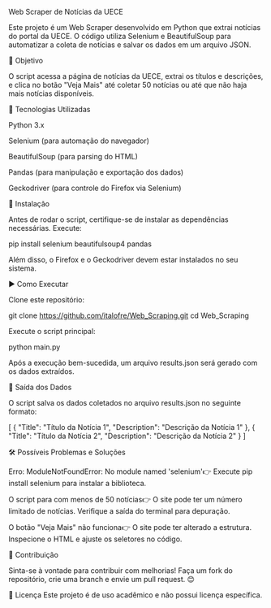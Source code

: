 Web Scraper de Notícias da UECE

Este projeto é um Web Scraper desenvolvido em Python que extrai notícias do portal da UECE.
O código utiliza Selenium e BeautifulSoup para automatizar a coleta de notícias e salvar os dados em um arquivo JSON.

📌 Objetivo

O script acessa a página de notícias da UECE, extrai os títulos e descrições, e clica no botão "Veja Mais" até coletar 50 notícias ou até que não haja mais notícias disponíveis.

🚀 Tecnologias Utilizadas

Python 3.x

Selenium (para automação do navegador)

BeautifulSoup (para parsing do HTML)

Pandas (para manipulação e exportação dos dados)

Geckodriver (para controle do Firefox via Selenium)

📂 Instalação

Antes de rodar o script, certifique-se de instalar as dependências necessárias. Execute:

pip install selenium beautifulsoup4 pandas

Além disso, o Firefox e o Geckodriver devem estar instalados no seu sistema.

▶️ Como Executar

Clone este repositório:

git clone https://github.com/italofre/Web_Scraping.git
cd Web_Scraping

Execute o script principal:

python main.py

Após a execução bem-sucedida, um arquivo results.json será gerado com os dados extraídos.

📑 Saída dos Dados

O script salva os dados coletados no arquivo results.json no seguinte formato:

[
    {
        "Title": "Título da Notícia 1",
        "Description": "Descrição da Notícia 1"
    },
    {
        "Title": "Título da Notícia 2",
        "Description": "Descrição da Notícia 2"
    }
]

🛠 Possíveis Problemas e Soluções

Erro: ModuleNotFoundError: No module named 'selenium'👉 Execute pip install selenium para instalar a biblioteca.

O script para com menos de 50 notícias👉 O site pode ter um número limitado de notícias. Verifique a saída do terminal para depuração.

O botão "Veja Mais" não funciona👉 O site pode ter alterado a estrutura. Inspecione o HTML e ajuste os seletores no código.

🤝 Contribuição

Sinta-se à vontade para contribuir com melhorias! Faça um fork do repositório, crie uma branch e envie um pull request. 😊

📝 Licença
Este projeto é de uso acadêmico e não possui licença específica.